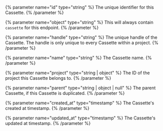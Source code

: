 {% parameter name="id" type="string" %}
The unique identifier for this Cassette.
{% /parameter %}

{% parameter name="object" type="string" %}
This will always contain `cassette` for this endpoint.
{% /parameter %}

{% parameter name="handle" type="string" %}
The unique handle of the Cassette. The handle is only unique to every Cassette within a project.
{% /parameter %}

{% parameter name="name" type="string" %}
The Cassette name.
{% /parameter %}

{% parameter name="project" type="string | object" %}
The ID of the project this Cassette belongs to.
{% /parameter %}

{% parameter name="parent" type="string | object | null" %}
The parent Cassette, if this Cassette is duplicated.
{% /parameter %}

{% parameter name="created_at" type="timestamp" %}
The Cassette's created at timestamp.
{% /parameter %}

{% parameter name="updated_at" type="timestamp" %}
The Cassette's updated at timestamp.
{% /parameter %}
